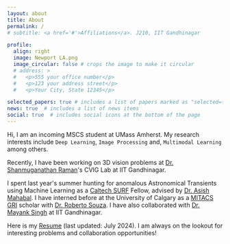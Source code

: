 ```yaml
---
layout: about
title: About
permalink: /
# subtitle: <a href='#'>Affiliations</a>. J210, IIT Gandhinagar

profile:
  align: right
  image: Newport LA.png
  image_circular: false # crops the image to make it circular
  # address: >
  #   <p>555 your office number</p>
  #   <p>123 your address street</p>
  #   <p>Your City, State 12345</p>

selected_papers: true # includes a list of papers marked as "selected={true}"
news: true  # includes a list of news items
social: true  # includes social icons at the bottom of the page
---
```


Hi, I am an incoming MSCS student at UMass Amherst. My research interests include `Deep Learning`, `Image Processing` and, `Multimodal Learning` among others. 

Recently, I have been working on 3D vision problems at [Dr. Shanmuganathan Raman](https://people.iitgn.ac.in/~shanmuga/)'s CVIG Lab at IIT Gandhinagar. 

I spent last year's summer hunting for anomalous Astronomical Transients using Machine Learning as a [Caltech SURF](https://sfp.caltech.edu/undergraduate-research/programs/surf) Fellow, advised by [Dr. Asish Mahabal](https://sites.astro.caltech.edu/~aam/). I have interned before at the University of Calgary as a [MITACS GRI](https://www.mitacs.ca/en/programs/globalink/globalink-research-internship) scholar with [Dr. Roberto Souza](https://www.ai2lab.ca/team). I have also collaborated with [Dr. Mayank Singh](https://mayank4490.github.io/) at IIT Gandhinagar.

Here is my [Resume](https://drive.google.com/file/d/1CFdoPGoX5Ky-mOkchMmtjI_w-9dRPqjI/view?usp=sharing) (last updated: July 2024). I am always on the lookout for interesting problems and collaboration opportunities!
